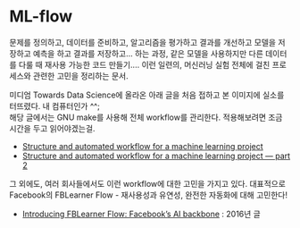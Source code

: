 # ML-flow

문제를 정의하고, 데이터를 준비하고, 알고리즘을 평가하고 결과를 개선하고 모델을 저장하고 예측을 하고 결과를 저장하고... 하는 과정,
같은 모델을 사용하지만 다른 데이터를 다룰 때 재사용 가능한 코드 만들기.... 이런 일련의, 머신러닝 실험 전체에 걸친 프로세스와 관련한 고민을 정리하는 문서.

미디엄 Towards Data Science에 올라온 아래 글을 처음 접하고 본 이미지에 실소를 터뜨렸다. 내 컴퓨터인가 ^^;<br>
해당 글에서는 GNU make를 사용해 전체 workflow를 관리한다. 적용해보려면 조금 시간을 두고 읽어야겠는걸.

- [Structure and automated workflow for a machine learning project](https://towardsdatascience.com/structure-and-automated-workflow-for-a-machine-learning-project-2fa30d661c1e)
- [Structure and automated workflow for a machine learning project — part 2](https://towardsdatascience.com/structure-and-automated-workflow-for-a-machine-learning-project-part-2-b5b420625102)


그 외에도, 여러 회사들에서도 이런 workflow에 대한 고민을 가지고 있다.
대표적으로 Facebook의 FBLearner Flow - 재사용성과 유연성, 완전한 자동화에 대해 고민한다! 
- [Introducing FBLearner Flow: Facebook’s AI backbone](https://engineering.fb.com/ml-applications/introducing-fblearner-flow-facebook-s-ai-backbone/)
  : 2016년 글
